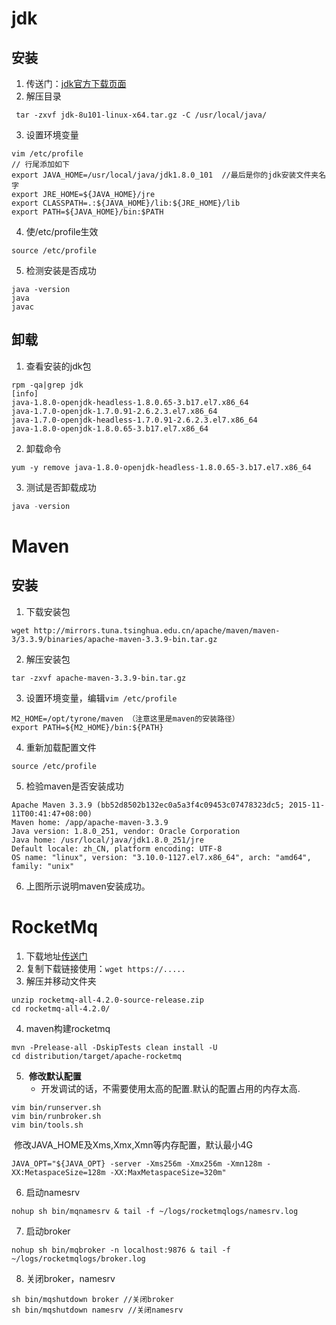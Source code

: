 # jdk

## 安装

1. 传送门：[jdk官方下载页面](http://www.oracle.com/technetwork/java/javase/downloads/jdk8-downloads-2133151.html)
2. 解压目录

```shell
 tar -zxvf jdk-8u101-linux-x64.tar.gz -C /usr/local/java/
```

3. 设置环境变量

```shell
vim /etc/profile
// 行尾添加如下
export JAVA_HOME=/usr/local/java/jdk1.8.0_101  //最后是你的jdk安装文件夹名字
export JRE_HOME=${JAVA_HOME}/jre
export CLASSPATH=.:${JAVA_HOME}/lib:${JRE_HOME}/lib
export PATH=${JAVA_HOME}/bin:$PATH
```

4. 使/etc/profile生效

```shell
source /etc/profile
```

5. 检测安装是否成功

```shell
java -version
java
javac
```

## 卸载

1. 查看安装的jdk包

```shell
rpm -qa|grep jdk
[info]
java-1.8.0-openjdk-headless-1.8.0.65-3.b17.el7.x86_64
java-1.7.0-openjdk-1.7.0.91-2.6.2.3.el7.x86_64
java-1.7.0-openjdk-headless-1.7.0.91-2.6.2.3.el7.x86_64
java-1.8.0-openjdk-1.8.0.65-3.b17.el7.x86_64
```

2. 卸载命令

```shell
yum -y remove java-1.8.0-openjdk-headless-1.8.0.65-3.b17.el7.x86_64
```

3. 测试是否卸载成功

```java
java -version
```

# Maven

## 安装

1. 下载安装包

```shell
wget http://mirrors.tuna.tsinghua.edu.cn/apache/maven/maven-3/3.3.9/binaries/apache-maven-3.3.9-bin.tar.gz
```

2. 解压安装包

```shell
tar -zxvf apache-maven-3.3.9-bin.tar.gz
```

3. 设置环境变量，编辑`vim /etc/profile`

```shell
M2_HOME=/opt/tyrone/maven （注意这里是maven的安装路径）
export PATH=${M2_HOME}/bin:${PATH}
```

4. 重新加载配置文件

```shell
source /etc/profile
```

5. 检验maven是否安装成功

```maven
Apache Maven 3.3.9 (bb52d8502b132ec0a5a3f4c09453c07478323dc5; 2015-11-11T00:41:47+08:00)
Maven home: /app/apache-maven-3.3.9
Java version: 1.8.0_251, vendor: Oracle Corporation
Java home: /usr/local/java/jdk1.8.0_251/jre
Default locale: zh_CN, platform encoding: UTF-8
OS name: "linux", version: "3.10.0-1127.el7.x86_64", arch: "amd64", family: "unix"
```

6. 上图所示说明maven安装成功。

# RocketMq

1. 下载地址[传送门](https://rocketmq.apache.org/dowloading/releases/)
2. 复制下载链接使用：`wget https://.....`
3. 解压并移动文件夹

```shell
unzip rocketmq-all-4.2.0-source-release.zip
cd rocketmq-all-4.2.0/
```

4. maven构建rocketmq

```shell
mvn -Prelease-all -DskipTests clean install -U
cd distribution/target/apache-rocketmq
```

5. ​	**修改默认配置**
   - 开发调试的话，不需要使用太高的配置.默认的配置占用的内存太高.

```shell
vim bin/runserver.sh
vim bin/runbroker.sh
vim bin/tools.sh
```

​		修改JAVA_HOME及Xms,Xmx,Xmn等内存配置，默认最小4G

```shell
JAVA_OPT="${JAVA_OPT} -server -Xms256m -Xmx256m -Xmn128m -XX:MetaspaceSize=128m -XX:MaxMetaspaceSize=320m"
```

6. 启动namesrv

```shell
nohup sh bin/mqnamesrv & tail -f ~/logs/rocketmqlogs/namesrv.log
```

7. 启动broker

```shell
nohup sh bin/mqbroker -n localhost:9876 & tail -f ~/logs/rocketmqlogs/broker.log
```

8. 关闭broker，namesrv

```shell
sh bin/mqshutdown broker //关闭broker
sh bin/mqshutdown namesrv //关闭namesrv
```



